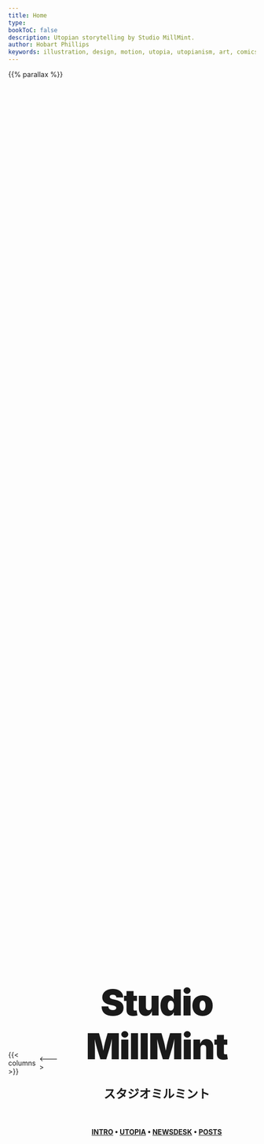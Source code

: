 ```yaml
---
title: Home
type:
bookToC: false
description: Utopian storytelling by Studio MillMint.
author: Hobart Phillips
keywords: illustration, design, motion, utopia, utopianism, art, comics, comic, hobart, phillips, vekllei, millmint
---
```


<style>
	body {
		width: 100%;
		height: 100%;
	}
	@media screen and (min-width: 60rem) {
	/* columns wrap fix */
		.markdown .book-columns>div {
			min-width: 450px;
		}
	}
	.markdown .book-columns>div {
	margin: 1rem 0;
	min-width: 496.5px;
	}
	@media (max-width: 60rem) {
	  .desktop {
		display: none;
	  }
	}

	.book-footer{
		display: none;
	}
	/* hide header */
	strong {
		display: none;
	}
	button {
		display: none;
	}
	.book-menu {
		display: none;
	}
	.book-page {
		padding: 0;
	}
	.container {
	max-width: 100%;
	}
	.book-header {
		display: none;
	}
	.markdown a:visited {
		color: var(--body-font-color);
	}
	.markdown a {
		text-decoration: none;
		color: var(--body-font-color);
	}
	.markdown a:hover {
		text-decoration: none;
		opacity: .75;
	}
	@media only screen and (max-width: 600px) {
    @media screen and (max-width: 56rem) {
        .markdown {
            margin-top: 0;
        }
    }
}
.markdown .book-columns > div {
    margin-top: 1rem;
}
</style>

<div style="min-width: 100%;">
{{% parallax %}}
</div>

<div style="height: 100vh; display:flex;justify-content:center;align-items:center;"
<div style="max-width: 60rem; margin-left: auto; margin-right: auto;">
{{< columns >}} <!-- begin columns block -->
<img class="desktop" style="float: right; width: 80%; padding: 20px; text-align: center; margin: auto; margin-right: auto; background-color: var(--gray-100)" src="/images/mastheads/princess.png">

<---> <!-- magic separator, between columns -->
<div class="homepage" style="padding: 8rem 0rem; min-width: 80%;">
<h1 style="margin-left: auto; margin-right: auto; font-weight: 900; margin-top: 0; margin-bottom: 0; text-align: center; font-size: 55pt; letter-spacing: -2px;">Studio</h1>
<h1 style="margin-left: auto; margin-right: auto; font-weight: 900; margin-top: 0; text-align: center; margin-bottom: 10px; font-size: 55pt; letter-spacing: -2px;"> MillMint</h1>
<h1 style="font-weight: 800; text-align: center; font-weight: bolder; font-size: 18pt;">スタジオミルミント</h2>
<div style="display:table; margin:0 auto; padding: 10px;">
<span class="dot-pink"></span>
<span class="dot-orange"></span>
<span class="dot-yellow"></span>
<span class="dot-green"></span>
<span class="dot-blue"></span>
</div>
<h4 style="text-align: center; word-wrap: break-word; margin-top: 1rem;"><a href="/utopia/intro/">INTRO</a> • <a href="/utopia/vekllei">UTOPIA</a> • <a href="/newsdesk/about/">NEWSDESK</a> • <a href="/posts/">POSTS</a></h4>

</div>
</div>
{{< /columns >}}
</div>
